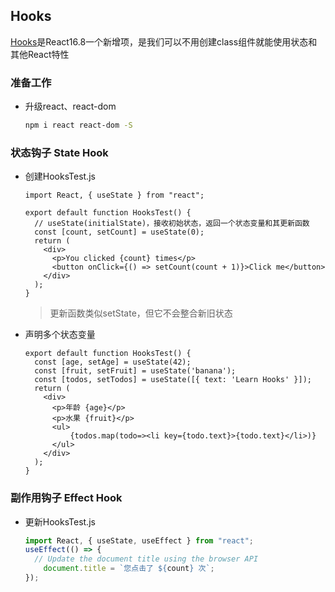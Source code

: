 ## Hooks

[Hooks](https://reactjs.org/docs/hooks-overview.html)是React16.8一个新增项，是我们可以不用创建class组件就能使用状态和其他React特性



### 准备工作

- 升级react、react-dom

    ```bash
    npm i react react-dom -S
    ```

### 状态钩子 State Hook


- 创建HooksTest.js

  ```react
  import React, { useState } from "react";
  
  export default function HooksTest() {
    // useState(initialState)，接收初始状态，返回一个状态变量和其更新函数
    const [count, setCount] = useState(0);
    return (
      <div>
        <p>You clicked {count} times</p>
        <button onClick={() => setCount(count + 1)}>Click me</button>
      </div>
    );
  }
  ```

  > 更新函数类似setState，但它不会整合新旧状态

- 声明多个状态变量

  ```react
  export default function HooksTest() {
    const [age, setAge] = useState(42);
    const [fruit, setFruit] = useState('banana');
    const [todos, setTodos] = useState([{ text: 'Learn Hooks' }]);
    return (
      <div>
        <p>年龄 {age}</p>
        <p>水果 {fruit}</p>
        <ul>
            {todos.map(todo=><li key={todo.text}>{todo.text}</li>)}
        </ul>
      </div>
    );
  }
  ```

### 副作用钩子 Effect Hook

- 更新HooksTest.js

  ```js
  import React, { useState, useEffect } from "react";
  useEffect(() => {
  	// Update the document title using the browser API
      document.title = `您点击了 ${count} 次`;
  });
  ```

  